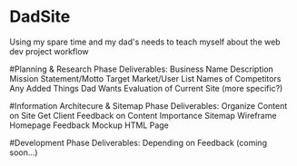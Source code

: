 # DadSite
Using my spare time and my dad's needs to teach myself about the web dev project workflow

#Planning & Research Phase
Deliverables:
  Business Name
  Description
  Mission Statement/Motto
  Target Market/User
  List Names of Competitors
  Any Added Things Dad Wants
  Evaluation of Current Site (more specific?)
  
#Information Architecure & Sitemap Phase
Deliverables:
  Organize Content on Site
  Get Client Feedback on Content Importance
  Sitemap
  Wireframe Homepage
  Feedback
  Mockup HTML Page
  
#Development Phase
Deliverables:
  Depending on Feedback (coming soon...)
